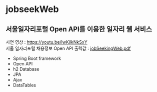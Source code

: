 # jobseekWeb
## 서울일자리포털 Open API를 이용한 일자리 웹 서비스

시연 영상 : https://youtu.be/lwKjlkNkSxY <br>
서울 일자리포털 채용정보 Open API 출력값 : 
[jobSeekingWeb.pdf](https://github.com/hjkongkong/jobseekWeb/files/5181832/jobSeekingWeb.pdf)

- Spring Boot framework
- Open API
- h2 Database
- JPA
- Ajax
- DataTables
